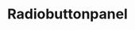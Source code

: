 ---
layout: pattern.njk
tags: 
    - legacy_components_de
key: radiobuttonpanel-legacy_de
title: Radiobuttonpanel
parent: legacy_components_de
image: legacy/overview/radiobuttonpanel.webp
keywords: 
order: 210
---